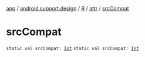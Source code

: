 [app](../../../index.md) / [android.support.design](../../index.md) / [R](../index.md) / [attr](index.md) / [srcCompat](.)

# srcCompat

`static val srcCompat: `[`Int`](https://kotlinlang.org/api/latest/jvm/stdlib/kotlin/-int/index.html)
`static val srcCompat: `[`Int`](https://kotlinlang.org/api/latest/jvm/stdlib/kotlin/-int/index.html)